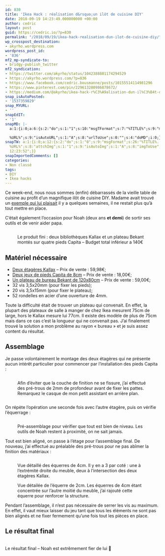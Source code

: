 ```yaml
---
id: 830
title: 'Ikea Hack : réalisation d&rsquo;un ilôt de cuisine DIY'
date: 2018-09-19 14:23:49.000000000 +00:00
author: cedric
layout: post
guid: https://cedric.io/?p=830
permalink: "/2018/09/19/ikea-hack-realisation-dun-ilot-de-cuisine-diy/"
wp_crosspost_destination:
- akyrho.wordpress.com
wordpress_post_id:
- '836'
mf2_mp-syndicate-to:
- bridgy-publish_twitter
mf2_syndication:
- https://twitter.com/akyrho/status/1042388801174294529
- https://akyrho.wordpress.com/?p=836
- https://www.facebook.com/cedric.bousmanne/posts/10155514114981296
- https://www.pinterest.com/pin/229613280986878672/
- https://medium.com/@akyrho/ikea-hack-r%C3%A9alisation-dun-il%C3%B4t-de-cuisine-diy-ef060f570153
snap_isAutoPosted:
- '1537359829'
snap_MYURL:
- ''
snapEdIT:
- '1'
snapMD: |-
  a:1:{i:0;a:6:{s:2:"do";s:1:"1";s:10:"msgTFormat";s:7:"%TITLE%";s:9:"msgFormat";s:19:"%FULLTEXT%

  %URL%";s:9:"isAutoURL";s:1:"A";s:8:"urlToUse";s:0:"";s:4:"doMD";i:0;}}"
snapTW: a:1:{i:0;a:12:{s:2:"do";s:1:"0";s:9:"msgFormat";s:26:"%TITLE%. %EXCERPT% -
  %URL%";s:8:"attchImg";s:1:"1";s:9:"isAutoImg";s:1:"A";s:8:"imgToUse";s:0:"";s:9:"isAutoURL";s:1:"A";s:8:"urlToUse";s:0:"";s:4:"doTW";i:0;s:8:"isPosted";s:1:"1";s:4:"pgID";s:19:"1042388801174294529";s:7:"postURL";s:53:"https://twitter.com/akyrho/status/1042388801174294529";s:5:"pDate";s:19:"2018-09-19
  12:23:52";}}
snapImportedComments: []
categories:
- Non classé
tags:
- DIY
- Ikea hacks
---
```

Ce week-end, nous nous sommes (enfin) débarrassés de la vieille table de cuisine au profit d&rsquo;un magnifique ilôt de cuisine DIY. Madame avait trouvé un [exemple qui lui plaisait](http://cmadecoeco.canalblog.com/archives/2012/03/22/23815387.html#&ui-state=dialog) il y a quelques semaines, il ne restait plus qu&rsquo;à tout mettre en place.

C&rsquo;était également l&rsquo;occasion pour Noah (deux ans **et demi**) de sortir ses outils et de venir aider papa.<figure class="wp-block-image">

<img src="https://i0.wp.com/cedric.io/wp-content/uploads/2018/09/img_1181.jpg?w=900&#038;ssl=1" alt="" class="wp-image-828" srcset="https://i0.wp.com/cedric.io/wp-content/uploads/2018/09/img_1181.jpg?w=2048&ssl=1 2048w, https://i0.wp.com/cedric.io/wp-content/uploads/2018/09/img_1181.jpg?resize=300%2C225&ssl=1 300w, https://i0.wp.com/cedric.io/wp-content/uploads/2018/09/img_1181.jpg?resize=768%2C576&ssl=1 768w, https://i0.wp.com/cedric.io/wp-content/uploads/2018/09/img_1181.jpg?resize=1024%2C768&ssl=1 1024w, https://i0.wp.com/cedric.io/wp-content/uploads/2018/09/img_1181.jpg?resize=668%2C501&ssl=1 668w, https://i0.wp.com/cedric.io/wp-content/uploads/2018/09/img_1181.jpg?w=1800&ssl=1 1800w" sizes="(max-width: 900px) 100vw, 900px" data-recalc-dims="1" /> <figcaption>Le produit fini : deux bibliothèques Kallax et un plateau Bekant montés sur quatre pieds Capita &#8211; Budget total inférieur a 140€</figcaption></figure> 

## Matériel nécessaire

  * [Deux étagères Kallax](https://www.ikea.com/be/fr/produits/rangement/syst%C3%A8mes-de-rangement-modulables/kallax-%C3%A9tag%C3%A8re-blanc-art-20275814/?k=20275814) &#8211; Prix de vente : 59,98€;
  * [Deux jeux de pieds Capita de 8cm](https://www.ikea.com/be/fr/produits/cuisines/meubles-de-cuisine/capita-pied-acier-inoxydable-art-30244346/?k=30244346) &#8211; Prix de vente : 18,00€;
  * [Un plateau de bureau Bekant de 120x80cm](https://www.ikea.com/be/fr/catalog/products/60253184/) &#8211; Prix de vente : 59,00€;
  * 32 vis 3,5x20mm (pour fixer les pieds);
  * 20 vis 3,5x15mm (pour fixer le plateau);
  * 52 rondelles en acier d&rsquo;une ouverture de 4mm.

Toute la difficulté était de trouver un plateau qui convenait. En effet, la plupart des plateaux de salle à manger de chez Ikea mesurent 75cm de large, hors le Kallax mesure lui 77cm. Il existe des modèle de plus de 75cm mais dans ce cas c&rsquo;est la longueur qui ne convenait pas. J&rsquo;ai finalement trouvé la solution a mon problème au rayon « bureau » et je suis assez content du résultat.

## Assemblage

Je passe volontairement le montage des deux étagères qui ne présente aucun intérêt particulier pour commencer par l&rsquo;installation des pieds Capita :<figure class="wp-block-image">

<img src="https://i0.wp.com/cedric.io/wp-content/uploads/2018/09/img_1170.jpg?w=900&#038;ssl=1" alt="" class="wp-image-822" srcset="https://i0.wp.com/cedric.io/wp-content/uploads/2018/09/img_1170.jpg?w=1536&ssl=1 1536w, https://i0.wp.com/cedric.io/wp-content/uploads/2018/09/img_1170.jpg?resize=225%2C300&ssl=1 225w, https://i0.wp.com/cedric.io/wp-content/uploads/2018/09/img_1170.jpg?resize=768%2C1024&ssl=1 768w, https://i0.wp.com/cedric.io/wp-content/uploads/2018/09/img_1170.jpg?resize=668%2C891&ssl=1 668w" sizes="(max-width: 900px) 100vw, 900px" data-recalc-dims="1" /> <figcaption>Afin d&rsquo;éviter que la couche de finition ne se fissure, j&rsquo;ai effectué des pré-trous de 2mm de profondeur avant de fixer les pattes. Remarquez le casque de mon petit assistant en arrière plan.</figcaption></figure> <figure class="wp-block-image"><img src="https://i1.wp.com/cedric.io/wp-content/uploads/2018/09/img_1171.jpg?w=900&#038;ssl=1" alt="" class="wp-image-823" data-recalc-dims="1" /></figure> 

On répète l&rsquo;opération une seconde fois avec l&rsquo;autre étagère, puis on vérifie l&rsquo;équerrage :<figure class="wp-block-image">

<img src="https://i1.wp.com/cedric.io/wp-content/uploads/2018/09/img_1173.jpg?w=900&#038;ssl=1" alt="" class="wp-image-827" data-recalc-dims="1" /> <figcaption>Pré-assemblage pour vérifier que tout est bien de niveau. Les outils de Noah restent à proximité, on ne sait jamais.</figcaption></figure> 

Tout est bien aligné, on passe à l&rsquo;étage pour l&rsquo;assemblage final. De nouveau, j&rsquo;ai effectué au préalable des pré-trous pour ne pas abîmer la finition des matériaux :<figure class="wp-block-image">

<img src="https://i1.wp.com/cedric.io/wp-content/uploads/2018/09/img_1177.jpg?w=900&#038;ssl=1" alt="" class="wp-image-825" data-recalc-dims="1" /> <figcaption>Vue détaillé des équerres de 4cm. Il y en a 3 par coté : une à l&rsquo;extrémité droite du meuble, deux à l’intersection des deux étagères Kallax.</figcaption></figure> <figure class="wp-block-image"><img src="https://i1.wp.com/cedric.io/wp-content/uploads/2018/09/img_1178.jpg?w=900&#038;ssl=1" alt="" class="wp-image-824" data-recalc-dims="1" /><figcaption>Vue détailée de l&rsquo;équerre de 2cm. Les équerres de 4cm étant concentrée sur l&rsquo;autre moitié du meuble, j&rsquo;ai rajouté cette équerre pour renforcer la structure.</figcaption></figure> 

Pendant l&rsquo;assemblage, il n&rsquo;est pas nécessaire de serrer les vis au maximum. En effet, il vaut mieux laisser du jeu tant que tous les éléments ne sont pas bien alignés et ne fixer fermement qu&rsquo;une fois tout les pièces en place.

## Le résultat final<figure class="wp-block-image">

<img src="https://i1.wp.com/cedric.io/wp-content/uploads/2018/09/img_1179.jpg?w=900&#038;ssl=1" alt="" class="wp-image-826" data-recalc-dims="1" /> <figcaption>Le résultat final &#8211; Noah est extrêmement fier de lui 🙂</figcaption></figure>